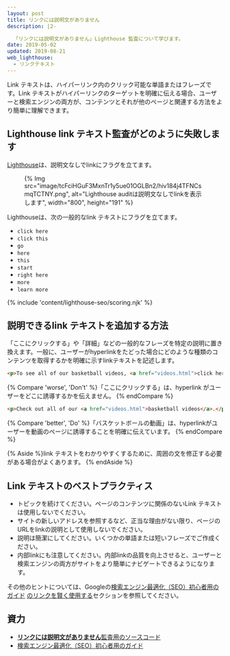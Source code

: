 ```yaml
---
layout: post
title: リンクには説明文がありません
description: |2-

  「リンクには説明文がありません」Lighthouse 監査について学びます。
date: 2019-05-02
updated: 2019-08-21
web_lighthouse:
  - リンクテキスト
---
```


Link テキストは、ハイパーリンク内のクリック可能な単語またはフレーズです。Link テキストがハイパーリンクのターゲットを明確に伝える場合、ユーザーと検索エンジンの両方が、コンテンツとそれが他のページと関連する方法をより簡単に理解できます。

## Lighthouse link テキスト監査がどのように失敗します

[Lighthouse](https://developer.chrome.com/docs/lighthouse/overview/)は、説明文なしでlinkにフラグを立てます。

<figure>{% Img src="image/tcFciHGuF3MxnTr1y5ue01OGLBn2/hiv184j4TFNCsmqTCTNY.png", alt="Lighthouse auditは説明文なしでlinkを表示します", width="800", height="191" %}</figure>

Lighthouseは、次の一般的なlink テキストにフラグを立てます。

- `click here`
- `click this`
- `go`
- `here`
- `this`
- `start`
- `right here`
- `more`
- `learn more`

{% include 'content/lighthouse-seo/scoring.njk' %}

## 説明できるlink テキストを追加する方法

「ここにクリックする」や「詳細」などの一般的なフレーズを特定の説明に置き換えます。一般に、ユーザーがhyperlinkをたどった場合にどのような種類のコンテンツを取得するかを明確に示すlinkテキストを記述します。

```html
<p>To see all of our basketball videos, <a href="videos.html">click here</a>.</p>
```

{% Compare 'worse', 'Don\'t' %}「ここにクリックする」は、hyperlink がユーザーをどこに誘導するかを伝えません。 {% endCompare %}

```html
<p>Check out all of our <a href="videos.html">basketball videos</a>.</p>
```

{% Compare 'better', 'Do' %}「バスケットボールの動画」は、hyperlinkがユーザーを動画のページに誘導することを明確に伝えています。 {% endCompare %}

{% Aside %}link テキストをわかりやすくするために、周囲の文を修正する必要がある場合がよくあります。 {% endAside %}

## Link テキストのベストプラクティス

- トピックを続けてください。ページのコンテンツに関係のないLink テキストは使用しないでください。
- サイトの新しいアドレスを参照するなど、正当な理由がない限り、ページのURLをlinkの説明として使用しないでください。
- 説明は簡潔にしてください。いくつかの単語または短いフレーズでご作成ください。
- 内部linkにも注意してください。内部linkの品質を向上させると、ユーザーと検索エンジンの両方がサイトをより簡単にナビゲートできるようになります。

その他のヒントについては、Googleの[検索エンジン最適化（SEO）初心者用のガイド](https://support.google.com/webmasters/answer/7451184) [のリンクを賢く使用する](https://support.google.com/webmasters/answer/7451184#uselinkswisely)セクションを参照してください。

## 資力

- [**リンクには説明文がありません**監査用のソースコード](https://github.com/GoogleChrome/lighthouse/blob/master/lighthouse-core/audits/seo/link-text.js)
- [検索エンジン最適化（SEO）初心者用のガイド](https://support.google.com/webmasters/answer/7451184)
